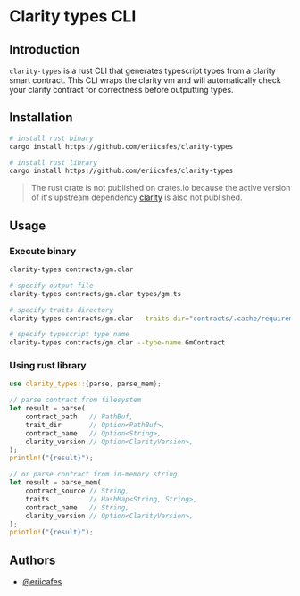 # Clarity types CLI

## Introduction

`clarity-types` is a rust CLI that generates typescript types from a clarity smart contract. This CLI wraps the clarity vm and will automatically check your clarity contract for correctness before outputting types.

## Installation

```bash
# install rust binary
cargo install https://github.com/eriicafes/clarity-types

# install rust library
cargo install https://github.com/eriicafes/clarity-types
```

> The rust crate is not published on crates.io because the active version of it's upstream dependency [clarity](https://github.com/stacks-network/stacks-core) is also not published.

## Usage

### Execute binary

```bash
clarity-types contracts/gm.clar

# specify output file
clarity-types contracts/gm.clar types/gm.ts

# specify traits directory
clarity-types contracts/gm.clar --traits-dir="contracts/.cache/requirements"

# specify typescript type name
clarity-types contracts/gm.clar --type-name GmContract
```

### Using rust library

```rs
use clarity_types::{parse, parse_mem};

// parse contract from filesystem
let result = parse(
    contract_path   // PathBuf,
    trait_dir       // Option<PathBuf>,
    contract_name   // Option<String>,
    clarity_version // Option<ClarityVersion>,
);
println!("{result}");

// or parse contract from in-memory string
let result = parse_mem(
    contract_source // String,
    traits          // HashMap<String, String>,
    contract_name   // String,
    clarity_version // Option<ClarityVersion>,
);
println!("{result}");
```

## Authors

- [@eriicafes](https://www.github.com/eriicafes)
